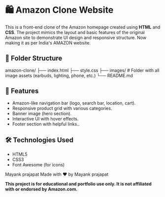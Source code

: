 # 🛍️ Amazon Clone Website

This is a front-end clone of the Amazon homepage created using **HTML** and **CSS**. The project mimics the layout and basic features of the original Amazon site to demonstrate UI design and responsive structure.
Now making it as per India's AMAZON website.

## 📂 Folder Structure

amazon-clone/ ├── index.html ├── style.css ├── images/ # Folder with all image assets (earbuds, lighting, phone, etc.) └── README.md

## 🌟 Features

- Amazon-like navigation bar (logo, search bar, location, cart).
- Responsive product grid with various categories.
- Banner image (hero section).
- Interactive UI with hover effects.
- Footer section with helpful links..

## 🛠️ Technologies Used

- HTML5
- CSS3
- Font Awesome (for icons)

Mayank prajapat
Made with ❤️ by Mayank prajapat

**This project is for educational and portfolio use only. It is not affiliated with or endorsed by Amazon.com.**
